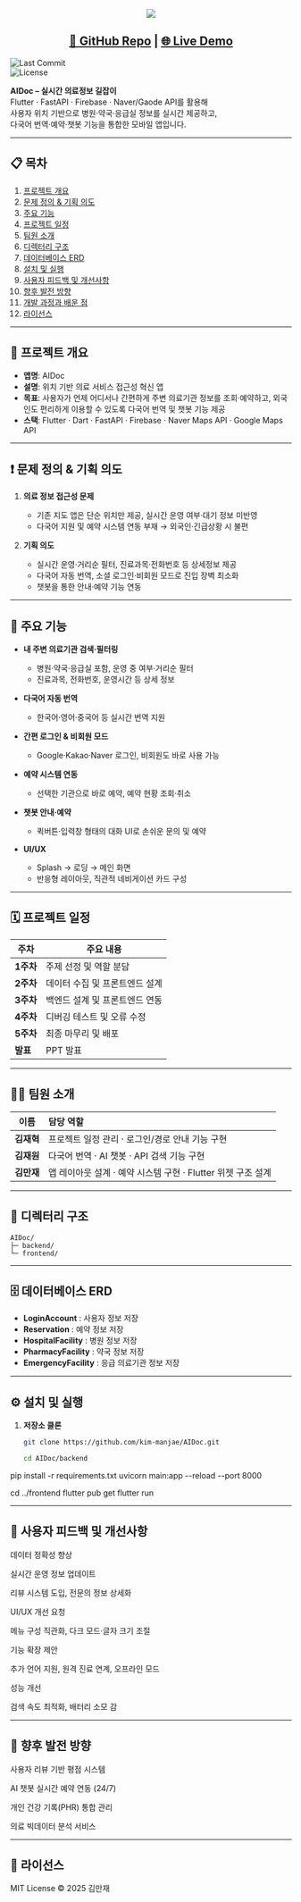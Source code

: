 <p align="center">
  <img src="https://capsule-render.vercel.app/api?type=waving&color=black&height=300&section=header&text=AIDoc%20–%20실시간%20의료정보%20길잡이&fontSize=50&animation=fadeIn&fontAlignY=38&desc=위치%20기반%20의료%20서비스%20접근성%20혁신%20앱&descAlignY=76&descAlign=62"/>
</p>

<h2 align="center">
  <a href="https://github.com/kim-manjae/AIDoc">🔗 GitHub Repo</a> |
  <a href="https://kim-manjae.github.io/AIDoc">🌐 Live Demo</a>
</h2>

![Last Commit](https://img.shields.io/github/last-commit/kim-manjae/AIDoc)  
![License](https://img.shields.io/badge/license-MIT-blue)

**AIDoc – 실시간 의료정보 길잡이**  
Flutter · FastAPI · Firebase · Naver/Gaode API를 활용해  
사용자 위치 기반으로 병원·약국·응급실 정보를 실시간 제공하고,  
다국어 번역·예약·챗봇 기능을 통합한 모바일 앱입니다.

---

## 📋 목차
1. [프로젝트 개요](#프로젝트-개요)  
2. [문제 정의 & 기획 의도](#문제-정의--기획-의도)  
3. [주요 기능](#주요-기능)  
4. [프로젝트 일정](#프로젝트-일정)  
5. [팀원 소개](#팀원-소개)  
6. [디렉터리 구조](#디렉터리-구조)  
7. [데이터베이스 ERD](#데이터베이스-erd)  
8. [설치 및 실행](#설치-및-실행)  
9. [사용자 피드백 및 개선사항](#사용자-피드백-및-개선사항)  
10. [향후 발전 방향](#향후-발전-방향)  
11. [개발 과정과 배운 점](#개발-과정과-배운-점)  
12. [라이선스](#라이선스)  

---

## 🎯 프로젝트 개요
- **앱명**: AIDoc  
- **설명**: 위치 기반 의료 서비스 접근성 혁신 앱  
- **목표**: 사용자가 언제 어디서나 간편하게 주변 의료기관 정보를 조회·예약하고, 외국인도 편리하게 이용할 수 있도록 다국어 번역 및 챗봇 기능 제공  
- **스택**: Flutter · Dart · FastAPI · Firebase · Naver Maps API · Google Maps API

---

## ❗️ 문제 정의 & 기획 의도
1. **의료 정보 접근성 문제**  
   - 기존 지도 앱은 단순 위치만 제공, 실시간 운영 여부·대기 정보 미반영  
   - 다국어 지원 및 예약 시스템 연동 부재 → 외국인·긴급상황 시 불편  

2. **기획 의도**  
   - 실시간 운영·거리순 필터, 진료과목·전화번호 등 상세정보 제공  
   - 다국어 자동 번역, 소셜 로그인·비회원 모드로 진입 장벽 최소화  
   - 챗봇을 통한 안내·예약 기능 연동

---

## 🚀 주요 기능
- **내 주변 의료기관 검색·필터링**  
  - 병원·약국·응급실 포함, 운영 중 여부·거리순 필터  
  - 진료과목, 전화번호, 운영시간 등 상세 정보  

- **다국어 자동 번역**  
  - 한국어·영어·중국어 등 실시간 번역 지원  

- **간편 로그인 & 비회원 모드**  
  - Google·Kakao·Naver 로그인, 비회원도 바로 사용 가능  

- **예약 시스템 연동**  
  - 선택한 기관으로 바로 예약, 예약 현황 조회·취소  

- **챗봇 안내·예약**  
  - 퀵버튼·입력창 형태의 대화 UI로 손쉬운 문의 및 예약  

- **UI/UX**  
  - Splash → 로딩 → 메인 화면  
  - 반응형 레이아웃, 직관적 네비게이션 카드 구성  

---

## 🗓️ 프로젝트 일정
| 주차     | 주요 내용                        |
| ------- | ------------------------------ |
| **1주차** | 주제 선정 및 역할 분담              |
| **2주차** | 데이터 수집 및 프론트엔드 설계       |
| **3주차** | 백엔드 설계 및 프론트엔드 연동       |
| **4주차** | 디버깅 테스트 및 오류 수정           |
| **5주차** | 최종 마무리 및 배포                |
| **발표**  | PPT 발표                         |

---

## 🧑‍💻 팀원 소개
| 이름     | 담당 역할                                                  |
| :------: | :--------------------------------------------------------- |
| **김재혁** | 프로젝트 일정 관리 · 로그인/경로 안내 기능 구현               |
| **김재원** | 다국어 번역 · AI 챗봇 · API 검색 기능 구현                    |
| **김만재** | 앱 레이아웃 설계 · 예약 시스템 구현 · Flutter 위젯 구조 설계  |

---

## 📂 디렉터리 구조
```plaintext
AIDoc/
├─ backend/
└─ frontend/
```
---

## 🗄️ 데이터베이스 ERD
- **LoginAccount** : 사용자 정보 저장  
- **Reservation**  : 예약 정보 저장  
- **HospitalFacility** : 병원 정보 저장  
- **PharmacyFacility** : 약국 정보 저장  
- **EmergencyFacility** : 응급 의료기관 정보 저장  

---

## ⚙️ 설치 및 실행
1. **저장소 클론**  
   ```bash
   git clone https://github.com/kim-manjae/AIDoc.git

   cd AIDoc/backend
pip install -r requirements.txt
uvicorn main:app --reload --port 8000

cd ../frontend
flutter pub get
flutter run

---

## 📝 사용자 피드백 및 개선사항
데이터 정확성 향상

실시간 운영 정보 업데이트

리뷰 시스템 도입, 전문의 정보 상세화

UI/UX 개선 요청

메뉴 구성 직관화, 다크 모드·글자 크기 조절

기능 확장 제안

추가 언어 지원, 원격 진료 연계, 오프라인 모드

성능 개선

검색 속도 최적화, 배터리 소모 감

---

## 🌱 향후 발전 방향
사용자 리뷰 기반 평점 시스템

AI 챗봇 실시간 예약 연동 (24/7)

개인 건강 기록(PHR) 통합 관리

의료 빅데이터 분석 서비스

---

## 📜 라이선스
MIT License © 2025 김만재

